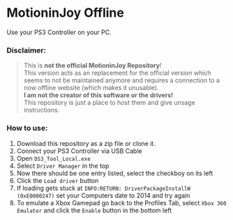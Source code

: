 # MotioninJoy Offline
Use your PS3 Controller on your PC.  


### Disclaimer:   
>This is **not the official MotioninJoy Repository**!  
>This version acts as an replacement for the official version which seems to not be maintained anymore and requires a connection to a now offline website (which makes it unusable).  
>**I am not the creator of this software or the drivers!**  
>This repository is just a place to host them and give unsage instructions.


### How to use:
1. Download this repository as a zip file or clone it.
2. Connect your PS3 Controller via USB Cable
3. Open `DS3_Tool_Local.exe`
4. Select `Driver Manager` in the top
5. Now there should be one entry listed, select the checkboy on its left
6. Click the `Load driver` button
7. If loading gets stuck at `INFO:RETURN: DriverPackageInstallW (0xE0000247)` set your Computers date to 2014 and try again
8. To emulate a Xbox Gamepad go back to the Profiles Tab, select `Xbox 360 Emulator` and click the `Enable` button in the bottom left
